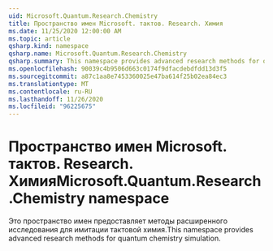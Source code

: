 ```yaml
---
uid: Microsoft.Quantum.Research.Chemistry
title: Пространство имен Microsoft. тактов. Research. Химия
ms.date: 11/25/2020 12:00:00 AM
ms.topic: article
qsharp.kind: namespace
qsharp.name: Microsoft.Quantum.Research.Chemistry
qsharp.summary: This namespace provides advanced research methods for quantum chemistry simulation.
ms.openlocfilehash: 90039c4b9506d663c0174f9dfacdebdfdd13d3f5
ms.sourcegitcommit: a87c1aa8e7453360025e47ba614f25b02ea84ec3
ms.translationtype: MT
ms.contentlocale: ru-RU
ms.lasthandoff: 11/26/2020
ms.locfileid: "96225675"
---
```

# <a name="microsoftquantumresearchchemistry-namespace"></a><span data-ttu-id="296ee-102">Пространство имен Microsoft. тактов. Research. Химия</span><span class="sxs-lookup"><span data-stu-id="296ee-102">Microsoft.Quantum.Research.Chemistry namespace</span></span>

<span data-ttu-id="296ee-103">Это пространство имен предоставляет методы расширенного исследования для имитации тактовой химия.</span><span class="sxs-lookup"><span data-stu-id="296ee-103">This namespace provides advanced research methods for quantum chemistry simulation.</span></span>

